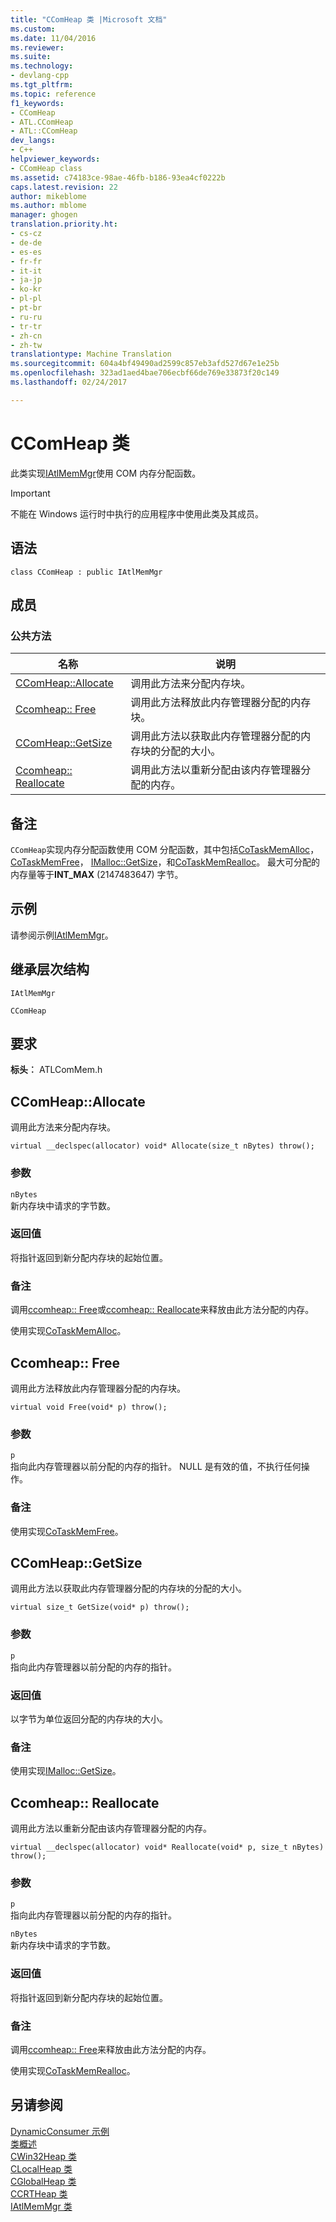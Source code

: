 ```yaml
---
title: "CComHeap 类 |Microsoft 文档"
ms.custom: 
ms.date: 11/04/2016
ms.reviewer: 
ms.suite: 
ms.technology:
- devlang-cpp
ms.tgt_pltfrm: 
ms.topic: reference
f1_keywords:
- CComHeap
- ATL.CComHeap
- ATL::CComHeap
dev_langs:
- C++
helpviewer_keywords:
- CComHeap class
ms.assetid: c74183ce-98ae-46fb-b186-93ea4cf0222b
caps.latest.revision: 22
author: mikeblome
ms.author: mblome
manager: ghogen
translation.priority.ht:
- cs-cz
- de-de
- es-es
- fr-fr
- it-it
- ja-jp
- ko-kr
- pl-pl
- pt-br
- ru-ru
- tr-tr
- zh-cn
- zh-tw
translationtype: Machine Translation
ms.sourcegitcommit: 604a4bf49490ad2599c857eb3afd527d67e1e25b
ms.openlocfilehash: 323ad1aed4bae706ecbf66de769e33873f20c149
ms.lasthandoff: 02/24/2017

---
```

# <a name="ccomheap-class"></a>CComHeap 类
此类实现[IAtlMemMgr](../../atl/reference/iatlmemmgr-class.md)使用 COM 内存分配函数。  
  
> [!IMPORTANT]
>  不能在 Windows 运行时中执行的应用程序中使用此类及其成员。  
  
## <a name="syntax"></a>语法  
  
```
class CComHeap : public IAtlMemMgr
```  
  
## <a name="members"></a>成员  
  
### <a name="public-methods"></a>公共方法  
  
|名称|说明|  
|----------|-----------------|  
|[CComHeap::Allocate](#allocate)|调用此方法来分配内存块。|  
|[Ccomheap:: Free](#free)|调用此方法释放此内存管理器分配的内存块。|  
|[CComHeap::GetSize](#getsize)|调用此方法以获取此内存管理器分配的内存块的分配的大小。|  
|[Ccomheap:: Reallocate](#reallocate)|调用此方法以重新分配由该内存管理器分配的内存。|  
  
## <a name="remarks"></a>备注  
 `CComHeap`实现内存分配函数使用 COM 分配函数，其中包括[CoTaskMemAlloc](http://msdn.microsoft.com/library/windows/desktop/ms692727)， [CoTaskMemFree](http://msdn.microsoft.com/library/windows/desktop/ms680722)， [IMalloc::GetSize](http://msdn.microsoft.com/library/windows/desktop/ms691226)，和[CoTaskMemRealloc](http://msdn.microsoft.com/library/windows/desktop/ms687280)。 最大可分配的内存量等于**INT_MAX** (2147483647) 字节。  
  
## <a name="example"></a>示例  
 请参阅示例[IAtlMemMgr](../../atl/reference/iatlmemmgr-class.md)。  
  
## <a name="inheritance-hierarchy"></a>继承层次结构  
 `IAtlMemMgr`  
  
 `CComHeap`  
  
## <a name="requirements"></a>要求  
 **标头︰** ATLComMem.h  
  
##  <a name="a-nameallocatea--ccomheapallocate"></a><a name="allocate"></a>CComHeap::Allocate  
 调用此方法来分配内存块。  
  
```
virtual __declspec(allocator) void* Allocate(size_t nBytes) throw();
```  
  
### <a name="parameters"></a>参数  
 `nBytes`  
 新内存块中请求的字节数。  
  
### <a name="return-value"></a>返回值  
 将指针返回到新分配内存块的起始位置。  
  
### <a name="remarks"></a>备注  
 调用[ccomheap:: Free](#free)或[ccomheap:: Reallocate](#reallocate)来释放由此方法分配的内存。  
  
 使用实现[CoTaskMemAlloc](http://msdn.microsoft.com/library/windows/desktop/ms692727)。  
  
##  <a name="a-namefreea--ccomheapfree"></a><a name="free"></a>Ccomheap:: Free  
 调用此方法释放此内存管理器分配的内存块。  
  
```
virtual void Free(void* p) throw();
```  
  
### <a name="parameters"></a>参数  
 `p`  
 指向此内存管理器以前分配的内存的指针。 NULL 是有效的值，不执行任何操作。  
  
### <a name="remarks"></a>备注  
 使用实现[CoTaskMemFree](http://msdn.microsoft.com/library/windows/desktop/ms680722)。  
  
##  <a name="a-namegetsizea--ccomheapgetsize"></a><a name="getsize"></a>CComHeap::GetSize  
 调用此方法以获取此内存管理器分配的内存块的分配的大小。  
  
```
virtual size_t GetSize(void* p) throw();
```  
  
### <a name="parameters"></a>参数  
 `p`  
 指向此内存管理器以前分配的内存的指针。  
  
### <a name="return-value"></a>返回值  
 以字节为单位返回分配的内存块的大小。  
  
### <a name="remarks"></a>备注  
 使用实现[IMalloc::GetSize](http://msdn.microsoft.com/library/windows/desktop/ms691226)。  
  
##  <a name="a-namereallocatea--ccomheapreallocate"></a><a name="reallocate"></a>Ccomheap:: Reallocate  
 调用此方法以重新分配由该内存管理器分配的内存。  
  
```
virtual __declspec(allocator) void* Reallocate(void* p, size_t nBytes) throw();
```  
  
### <a name="parameters"></a>参数  
 `p`  
 指向此内存管理器以前分配的内存的指针。  
  
 `nBytes`  
 新内存块中请求的字节数。  
  
### <a name="return-value"></a>返回值  
 将指针返回到新分配内存块的起始位置。  
  
### <a name="remarks"></a>备注  
 调用[ccomheap:: Free](#free)来释放由此方法分配的内存。  
  
 使用实现[CoTaskMemRealloc](http://msdn.microsoft.com/library/windows/desktop/ms687280)。  
  
## <a name="see-also"></a>另请参阅  
 [DynamicConsumer 示例](../../visual-cpp-samples.md)   
 [类概述](../../atl/atl-class-overview.md)   
 [CWin32Heap 类](../../atl/reference/cwin32heap-class.md)   
 [CLocalHeap 类](../../atl/reference/clocalheap-class.md)   
 [CGlobalHeap 类](../../atl/reference/cglobalheap-class.md)   
 [CCRTHeap 类](../../atl/reference/ccrtheap-class.md)   
 [IAtlMemMgr 类](../../atl/reference/iatlmemmgr-class.md)

